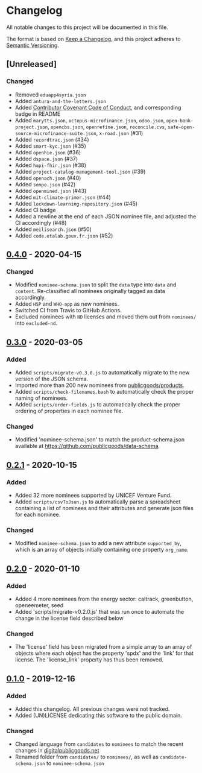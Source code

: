 # Changelog
All notable changes to this project will be documented in this file.

The format is based on [Keep a Changelog](https://keepachangelog.com/en/1.0.0/),
and this project adheres to [Semantic Versioning](https://semver.org/spec/v2.0.0.html).

## [Unreleased]

### Changed
- Removed `eduapp4syria.json`
- Added `antura-and-the-letters.json`
- Added [Contributor Covenant Code of Conduct](https://www.contributor-covenant.org/), and corresponding badge in README
- Added `marytts.json`, `octopus-microfinance.json`, `odoo.json`, `open-bank-project.json`, `opencbs.json`, `openrefine.json`, `reconcile.cvs`, `safe-open-source-microfinance-suite.json`, `x-road.json` (#31)
- Added `recordtrac.json` (#34)
- Added `smart-kyc.json` (#35)
- Added `openhie.json` (#36)
- Added `dspace.json` (#37)
- Added `hapi-fhir.json` (#38)
- Added `project-catalog-management-tool.json` (#39)
- Added `openach.json` (#40)
- Added `sempo.json` (#42)
- Added `openmined.json` (#43)
- Added `mit-climate-primer.json` (#44)
- Added `lockdown-learning-repository.json` (#45)
- Added CI badge
- Added a newline at the end of each JSON nominee file, and adjusted the CI accordingly (#48)
- Added `meilisearch.json` (#50)
- Added `code.etalab.gouv.fr.json` (#52)

## [0.4.0] - 2020-04-15
### Changed
- Modified `nominee-schema.json` to split the `data` type into `data` and `content`. Re-classified all nominees originally tagged as data accordingly.
- Added `H5P` and `WHO-app` as new nominees.
- Switched CI from Travis to GitHub Actions.
- Excluded nominees with `ND` licenses and moved them out from `nominees/` into `excluded-nd`.

## [0.3.0] - 2020-03-05
### Added
- Added `scripts/migrate-v0.3.0.js` to automatically migrate to the new version of the JSON schema.
- Imported more than 200 new nominees from [publicgoods/products](https://github.com/publicgoods/products).
- Added `scripts/check-filenames.bash` to automatically check the proper naming of nominees.
- Added `scripts/order-fields.js` to automatically check the proper ordering of properties in each nominee file.

### Changed
- Modified 'nominee-schema.json' to match the product-schema.json available at https://github.com/publicgoods/data-schema.

## [0.2.1] - 2020-10-15
### Added
- Added 32 more nominees supported by UNICEF Venture Fund.
- Added `scripts/csvToJson.js` to automatically parse a spreadsheet containing a list of nominees and their attributes and generate json files for each nominee.

### Changed
- Modified `nominee-schema.json` to add a new attribute `supported_by`, which is an array of objects initially containing one property `org_name`.

## [0.2.0] - 2020-01-10
### Added
- Added 4 more nominees from the energy sector: caltrack, greenbutton, openeemeter, seed
- Added 'scripts/migrate-v0.2.0.js' that was run once to automate the change in the license field described below

### Changed
- The 'license' field has been migrated from a simple array to an array of objects where each object has the property 'spdx' and the 'link' for that license. The 'license_link' property has thus been removed.

## [0.1.0] - 2019-12-16
### Added
- Added this changelog. All previous changes were not tracked.
- Added (UN)LICENSE dedicating this software to the public domain.

### Changed
- Changed language from `candidates` to `nominees` to match the recent changes in [digitalpublicgoods.net](https://digitalpublicgoods.net)
- Renamed folder from `candidates/` to `nominees/`, as well as `candidate-schema.json` to `nominee-schema.json`

[0.4.0]: https://github.com/unicef/publicgoods-candidates/compare/v0.3.0...v0.4.0
[0.3.0]: https://github.com/unicef/publicgoods-candidates/compare/v0.2.1...v0.3.0
[0.2.1]: https://github.com/unicef/publicgoods-candidates/compare/v0.2.0...v0.2.1
[0.2.0]: https://github.com/unicef/publicgoods-candidates/compare/v0.1.0...v0.2.0
[0.1.0]: https://github.com/unicef/publicgoods-candidates/releases/tag/v0.1.0
